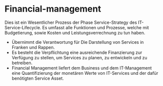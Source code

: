 # Financial-management

Dies ist ein Wesentlicher Prozess der Phase Service-Strategy des IT-Service-Lifecycle. Es umfasst alle Funktionen und Prozesse, welche mit Budgetierung, sowie Kosten und Leistungsverrechnung zu tun haben.

- Übernimmt die Verantwortung für Die Darstellung von Services in Franken und Rappen.
- Es besteht die Verpflichtung eine ausreichende Finanzierung zur Verfügung zu stellen, um Services zu planen, zu entwickeln und zu betreiben.
- Financial Management liefert dem Business und dem IT-Management eine Quantifizierung der monetären Werte von IT-Services und der dafür benötigten Service Asset.